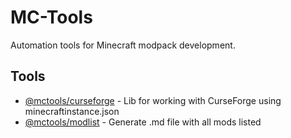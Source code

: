 # MC-Tools

Automation tools for Minecraft modpack development.

<!-- 
```sh
node --experimental-specifier-resolution=node --no-warnings --loader ts-node/esm packages/errors/src/cli.ts --log=packages/errors/test/debug.log
```

https://www.kgajera.com/blog/how-to-test-yargs-cli-with-jest/
-->

## Tools

<!-- eval:start
return fast_glob
  .sync('packages/*/package.json')
  .map(f => [f, JSON.parse(fse.readFileSync(f, 'utf8'))])
  .filter(([, p]) => !p.private)
  .map(([f, p]) => `* [${p.name}](${f.replace(/.package\.json/, '')}) - ${p.description}`)
  .join('\n')
-->
* [@mctools/curseforge](packages/curseforge) - Lib for working with CurseForge using minecraftinstance.json
* [@mctools/modlist](packages/modlist) - Generate .md file with all mods listed
<!-- eval:end -->
